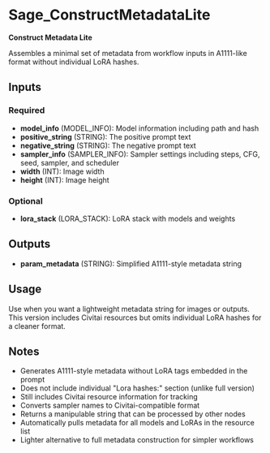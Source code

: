 # Sage_ConstructMetadataLite

**Construct Metadata Lite**

Assembles a minimal set of metadata from workflow inputs in A1111-like format without individual LoRA hashes.

## Inputs

### Required

- **model_info** (MODEL_INFO): Model information including path and hash
- **positive_string** (STRING): The positive prompt text
- **negative_string** (STRING): The negative prompt text
- **sampler_info** (SAMPLER_INFO): Sampler settings including steps, CFG, seed, sampler, and scheduler
- **width** (INT): Image width
- **height** (INT): Image height

### Optional

- **lora_stack** (LORA_STACK): LoRA stack with models and weights

## Outputs

- **param_metadata** (STRING): Simplified A1111-style metadata string

## Usage

Use when you want a lightweight metadata string for images or outputs. This version includes Civitai resources but omits individual LoRA hashes for a cleaner format.

## Notes

- Generates A1111-style metadata without LoRA tags embedded in the prompt
- Does not include individual "Lora hashes:" section (unlike full version)
- Still includes Civitai resource information for tracking
- Converts sampler names to Civitai-compatible format
- Returns a manipulable string that can be processed by other nodes
- Automatically pulls metadata for all models and LoRAs in the resource list
- Lighter alternative to full metadata construction for simpler workflows
